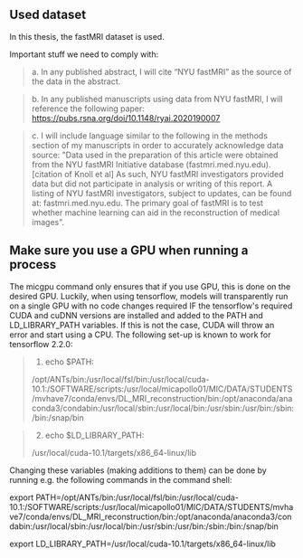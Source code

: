 ## Used dataset
In this thesis, the fastMRI dataset is used.

Important stuff we need to comply with:

> a. In any published abstract, I will cite “NYU fastMRI” as the source of the data in the abstract.

> b. In any published manuscripts using data from NYU fastMRI, I will reference the following paper: https://pubs.rsna.org/doi/10.1148/ryai.2020190007

> c. I will include language similar to the following in the methods section of my manuscripts in order to accurately acknowledge data source: "Data used in the preparation of this article were obtained from the NYU fastMRI Initiative database (fastmri.med.nyu.edu).[citation of Knoll et al] As such, NYU fastMRI investigators provided data but did not participate in analysis or writing of this report. A listing of NYU fastMRI investigators, subject to updates, can be found at: fastmri.med.nyu.edu. The primary goal of fastMRI is to test whether machine learning can aid in the reconstruction of medical images".


## Make sure you use a GPU when running a process
The micgpu command only ensures that if you use GPU, this is done on the desired GPU. Luckily, when using tensorflow, models will transparently run on a single GPU with no code changes required IF the tensorflow's required CUDA and cuDNN versions are installed and added to the PATH and LD_LIBRARY_PATH variables. If this is not the case, CUDA will throw an error and start using a CPU. The following set-up is known to work for tensorflow 2.2.0:

> 1. echo $PATH: 
>
> /opt/ANTs/bin:/usr/local/fsl/bin:/usr/local/cuda-10.1:/SOFTWARE/scripts:/usr/local/micapollo01/MIC/DATA/STUDENTS/mvhave7/conda/envs/DL_MRI_reconstruction/bin:/opt/anaconda/anaconda3/condabin:/usr/local/sbin:/usr/local/bin:/usr/sbin:/usr/bin:/sbin:/bin:/snap/bin

> 2. echo $LD_LIBRARY_PATH: 
>
> /usr/local/cuda-10.1/targets/x86_64-linux/lib

Changing these variables (making additions to them) can be done by running e.g. the following commands in the command shell:

export PATH=/opt/ANTs/bin:/usr/local/fsl/bin:/usr/local/cuda-10.1:/SOFTWARE/scripts:/usr/local/micapollo01/MIC/DATA/STUDENTS/mvhave7/conda/envs/DL_MRI_reconstruction/bin:/opt/anaconda/anaconda3/condabin:/usr/local/sbin:/usr/local/bin:/usr/sbin:/usr/bin:/sbin:/bin:/snap/bin

export LD_LIBRARY_PATH=/usr/local/cuda-10.1/targets/x86_64-linux/lib
